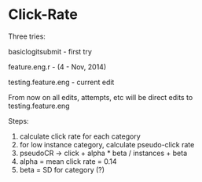 Click-Rate
==========

Three tries:

basiclogitsubmit - first try

feature.eng.r - (4 - Nov, 2014)

testing.feature.eng - current edit

From now on all edits, attempts, etc will be direct edits to testing.feature.eng

Steps: 

1. calculate click rate for each category
2. for low instance category, calculate pseudo-click rate
3. pseudoCR -> click + alpha * beta / instances + beta 
4. alpha = mean click rate = 0.14 
5. beta = SD for category (?) 
